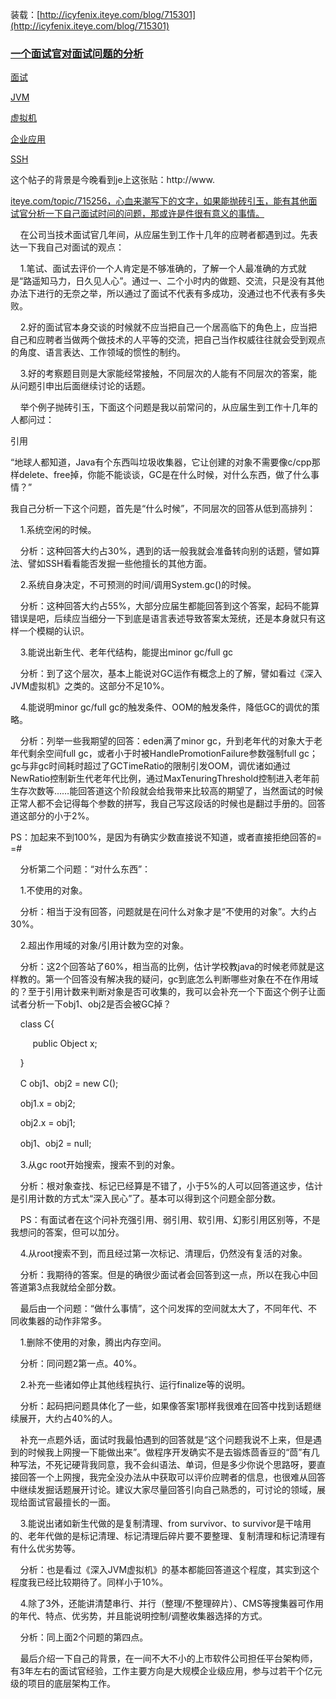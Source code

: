 装载：[http://icyfenix.iteye.com/blog/715301](http://icyfenix.iteye.com/blog/715301)

### [一个面试官对面试问题的分析](http://icyfenix.iteye.com/blog/715301)

[面试](http://www.iteye.com/blogs/tag/%E9%9D%A2%E8%AF%95)

[JVM](http://www.iteye.com/blogs/tag/JVM)

[虚拟机](http://www.iteye.com/blogs/tag/%E8%99%9A%E6%8B%9F%E6%9C%BA)

[企业应用](http://www.iteye.com/blogs/tag/%E4%BC%81%E4%B8%9A%E5%BA%94%E7%94%A8)

[SSH](http://www.iteye.com/blogs/tag/SSH)

这个帖子的背景是今晚看到je上这张贴：http://www.

[iteye.com/topic/715256，心血来潮写下的文字，如果能抛砖引玉，能有其他面试官分析一下自己面试时问的问题，那或许是件很有意义的事情。](http://iteye.com/topic/715256%EF%BC%8C%E5%BF%83%E8%A1%80%E6%9D%A5%E6%BD%AE%E5%86%99%E4%B8%8B%E7%9A%84%E6%96%87%E5%AD%97%EF%BC%8C%E5%A6%82%E6%9E%9C%E8%83%BD%E6%8A%9B%E7%A0%96%E5%BC%95%E7%8E%89%EF%BC%8C%E8%83%BD%E6%9C%89%E5%85%B6%E4%BB%96%E9%9D%A2%E8%AF%95%E5%AE%98%E5%88%86%E6%9E%90%E4%B8%80%E4%B8%8B%E8%87%AA%E5%B7%B1%E9%9D%A2%E8%AF%95%E6%97%B6%E9%97%AE%E7%9A%84%E9%97%AE%E9%A2%98%EF%BC%8C%E9%82%A3%E6%88%96%E8%AE%B8%E6%98%AF%E4%BB%B6%E5%BE%88%E6%9C%89%E6%84%8F%E4%B9%89%E7%9A%84%E4%BA%8B%E6%83%85%E3%80%82)

  


    在公司当技术面试官几年间，从应届生到工作十几年的应聘者都遇到过。先表达一下我自己对面试的观点： 





    1.笔试、面试去评价一个人肯定是不够准确的，了解一个人最准确的方式就是“路遥知马力，日久见人心”。通过一、二个小时内的做题、交流，只是没有其他办法下进行的无奈之举，所以通过了面试不代表有多成功，没通过也不代表有多失败。 

    2.好的面试官本身交谈的时候就不应当把自己一个居高临下的角色上，应当把自己和应聘者当做两个做技术的人平等的交流，把自己当作权威往往就会受到观点的角度、语言表达、工作领域的惯性的制约。 

    3.好的考察题目则是大家能经常接触，不同层次的人能有不同层次的答案，能从问题引申出后面继续讨论的话题。 

  


    举个例子抛砖引玉，下面这个问题是我以前常问的，从应届生到工作十几年的人都问过： 

引用

  


“地球人都知道，Java有个东西叫垃圾收集器，它让创建的对象不需要像c/cpp那样delete、free掉，你能不能谈谈，GC是在什么时候，对什么东西，做了什么事情？”

  


  


我自己分析一下这个问题，首先是“什么时候”，不同层次的回答从低到高排列： 

  


    1.系统空闲的时候。 

    分析：这种回答大约占30%，遇到的话一般我就会准备转向别的话题，譬如算法、譬如SSH看看能否发掘一些他擅长的其他方面。 

  


    2.系统自身决定，不可预测的时间/调用System.gc\(\)的时候。 

    分析：这种回答大约占55%，大部分应届生都能回答到这个答案，起码不能算错误是吧，后续应当细分一下到底是语言表述导致答案太笼统，还是本身就只有这样一个模糊的认识。 

  


    3.能说出新生代、老年代结构，能提出minor gc/full gc 

    分析：到了这个层次，基本上能说对GC运作有概念上的了解，譬如看过《深入JVM虚拟机》之类的。这部分不足10%。 

  


    4.能说明minor gc/full gc的触发条件、OOM的触发条件，降低GC的调优的策略。 

    分析：列举一些我期望的回答：eden满了minor gc，升到老年代的对象大于老年代剩余空间full gc，或者小于时被HandlePromotionFailure参数强制full gc；gc与非gc时间耗时超过了GCTimeRatio的限制引发OOM，调优诸如通过NewRatio控制新生代老年代比例，通过MaxTenuringThreshold控制进入老年前生存次数等……能回答道这个阶段就会给我带来比较高的期望了，当然面试的时候正常人都不会记得每个参数的拼写，我自己写这段话的时候也是翻过手册的。回答道这部分的小于2%。 

  


PS：加起来不到100%，是因为有确实少数直接说不知道，或者直接拒绝回答的= =\# 

  


    分析第二个问题：“对什么东西”： 

  


    1.不使用的对象。 

    分析：相当于没有回答，问题就是在问什么对象才是“不使用的对象”。大约占30%。 

  


    2.超出作用域的对象/引用计数为空的对象。 

    分析：这2个回答站了60%，相当高的比例，估计学校教java的时候老师就是这样教的。第一个回答没有解决我的疑问，gc到底怎么判断哪些对象在不在作用域的？至于引用计数来判断对象是否可收集的，我可以会补充一个下面这个例子让面试者分析一下obj1、obj2是否会被GC掉？ 

    class C{ 

         public Object x; 

    } 

    C obj1、obj2 = new C\(\); 

    obj1.x = obj2; 

    obj2.x = obj1; 

    obj1、obj2 = null; 

  


    3.从gc root开始搜索，搜索不到的对象。 

    分析：根对象查找、标记已经算是不错了，小于5%的人可以回答道这步，估计是引用计数的方式太“深入民心”了。基本可以得到这个问题全部分数。 

    PS：有面试者在这个问补充强引用、弱引用、软引用、幻影引用区别等，不是我想问的答案，但可以加分。 

  


    4.从root搜索不到，而且经过第一次标记、清理后，仍然没有复活的对象。 

    分析：我期待的答案。但是的确很少面试者会回答到这一点，所以在我心中回答道第3点我就给全部分数。 

  


    最后由一个问题：“做什么事情”，这个问发挥的空间就太大了，不同年代、不同收集器的动作非常多。 

  


    1.删除不使用的对象，腾出内存空间。 

    分析：同问题2第一点。40%。 

  


    2.补充一些诸如停止其他线程执行、运行finalize等的说明。 

    分析：起码把问题具体化了一些，如果像答案1那样我很难在回答中找到话题继续展开，大约占40%的人。 

    补充一点题外话，面试时我最怕遇到的回答就是“这个问题我说不上来，但是遇到的时候我上网搜一下能做出来”。做程序开发确实不是去锻炼茴香豆的“茴”有几种写法，不死记硬背我同意，我不会纠语法、单词，但是多少你说个思路呀，要直接回答一个上网搜，我完全没办法从中获取可以评价应聘者的信息，也很难从回答中继续发掘话题展开讨论。建议大家尽量回答引向自己熟悉的，可讨论的领域，展现给面试官最擅长的一面。 

  


    3.能说出诸如新生代做的是复制清理、from survivor、to survivor是干啥用的、老年代做的是标记清理、标记清理后碎片要不要整理、复制清理和标记清理有有什么优劣势等。 

    分析：也是看过《深入JVM虚拟机》的基本都能回答道这个程度，其实到这个程度我已经比较期待了。同样小于10%。 

  


    4.除了3外，还能讲清楚串行、并行（整理/不整理碎片）、CMS等搜集器可作用的年代、特点、优劣势，并且能说明控制/调整收集器选择的方式。 

    分析：同上面2个问题的第四点。 

  


    最后介绍一下自己的背景，在一间不大不小的上市软件公司担任平台架构师，有3年左右的面试官经验，工作主要方向是大规模企业级应用，参与过若干个亿元级的项目的底层架构工作。

